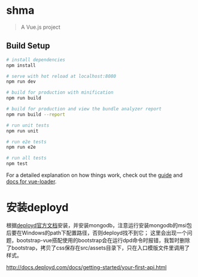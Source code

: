 # shma

> A Vue.js project

## Build Setup

``` bash
# install dependencies
npm install

# serve with hot reload at localhost:8080
npm run dev

# build for production with minification
npm run build

# build for production and view the bundle analyzer report
npm run build --report

# run unit tests
npm run unit

# run e2e tests
npm run e2e

# run all tests
npm test
```

For a detailed explanation on how things work, check out the [guide](http://vuejs-templates.github.io/webpack/) and [docs for vue-loader](http://vuejs.github.io/vue-loader).

# 安装deployd
根据[deployd官方文档](http://docs.deployd.com/docs/getting-started/installing-deployd.html)安装，并安装mongodb，注意运行安装mongodb的msi包后要在Windows的path下配置路径，否则deployd找不到它；
这里会出现一个问题，bootstrap-vue搭配使用的bootstrap会在运行dpd命令时报错，我暂时删除了bootstrap，拷贝了css保存在src/assets目录下，只在入口模版文件里调用了样式。

http://docs.deployd.com/docs/getting-started/your-first-api.html